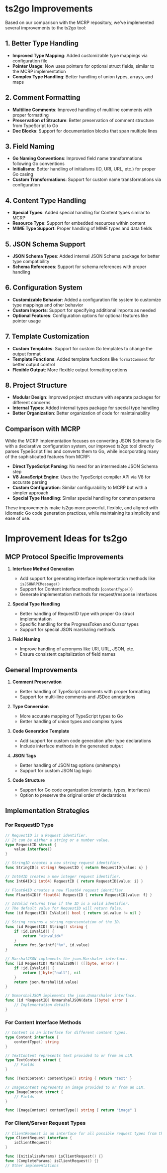 # ts2go Improvements

Based on our comparison with the MCRP repository, we've implemented several improvements to the ts2go tool:

## 1. Better Type Handling

- **Improved Type Mapping**: Added customizable type mappings via configuration file
- **Pointer Usage**: Now uses pointers for optional struct fields, similar to the MCRP implementation
- **Complex Type Handling**: Better handling of union types, arrays, and maps

## 2. Comment Formatting

- **Multiline Comments**: Improved handling of multiline comments with proper formatting
- **Preservation of Structure**: Better preservation of comment structure from TypeScript to Go
- **Doc Blocks**: Support for documentation blocks that span multiple lines

## 3. Field Naming

- **Go Naming Conventions**: Improved field name transformations following Go conventions
- **Initialisms**: Better handling of initialisms (ID, URI, URL, etc.) for proper Go casing
- **Custom Transformations**: Support for custom name transformations via configuration

## 4. Content Type Handling

- **Special Types**: Added special handling for Content types similar to MCRP
- **Resource Type**: Support for embedded resources within content
- **MIME Type Support**: Proper handling of MIME types and data fields

## 5. JSON Schema Support

- **JSON Schema Types**: Added internal JSON Schema package for better type compatibility
- **Schema References**: Support for schema references with proper handling

## 6. Configuration System

- **Customizable Behavior**: Added a configuration file system to customize type mappings and other behavior
- **Custom Imports**: Support for specifying additional imports as needed
- **Optional Features**: Configuration options for optional features like pointer usage

## 7. Template Customization

- **Custom Templates**: Support for custom Go templates to change the output format
- **Template Functions**: Added template functions like `formatComment` for better output control
- **Flexible Output**: More flexible output formatting options

## 8. Project Structure

- **Modular Design**: Improved project structure with separate packages for different concerns
- **Internal Types**: Added internal types package for special type handling
- **Better Organization**: Better organization of code for maintainability

## Comparison with MCRP

While the MCRP implementation focuses on converting JSON Schema to Go with a declarative configuration system, our improved ts2go tool directly parses TypeScript files and converts them to Go, while incorporating many of the sophisticated features from MCRP:

- **Direct TypeScript Parsing**: No need for an intermediate JSON Schema step
- **V8 JavaScript Engine**: Uses the TypeScript compiler API via V8 for accurate parsing
- **Custom Configuration**: Similar configurability to MCRP but with a simpler approach
- **Special Type Handling**: Similar special handling for common patterns

These improvements make ts2go more powerful, flexible, and aligned with idiomatic Go code generation practices, while maintaining its simplicity and ease of use.

# Improvement Ideas for ts2go

## MCP Protocol Specific Improvements

1. **Interface Method Generation**
   - Add support for generating interface implementation methods like `isJSONRPCMessage()`
   - Support for Content interface methods (`contentType()`)
   - Generate implementation methods for request/response interfaces

2. **Special Type Handling**
   - Better handling of RequestID type with proper Go struct implementation
   - Specific handling for the ProgressToken and Cursor types
   - Support for special JSON marshaling methods

3. **Field Naming**
   - Improve handling of acronyms like URI, URL, JSON, etc.
   - Ensure consistent capitalization of field names

## General Improvements

1. **Comment Preservation**
   - Better handling of TypeScript comments with proper formatting
   - Support for multi-line comments and JSDoc annotations

2. **Type Conversion**
   - More accurate mapping of TypeScript types to Go
   - Better handling of union types and complex types

3. **Code Generation Template**
   - Add support for custom code generation after type declarations
   - Include interface methods in the generated output

4. **JSON Tags**
   - Better handling of JSON tag options (omitempty)
   - Support for custom JSON tag logic

5. **Code Structure**
   - Support for Go code organization (constants, types, interfaces)
   - Option to preserve the original order of declarations

## Implementation Strategies

### For RequestID Type
```go
// RequestID is a Request identifier.
// It can be either a string or a number value.
type RequestID struct {
    value interface{}
}

// StringID creates a new string request identifier.
func StringID(s string) RequestID { return RequestID{value: s} }

// Int64ID creates a new integer request identifier.
func Int64ID(i int64) RequestID { return RequestID{value: i} }

// Float64ID creates a new float64 request identifier.
func Float64ID(f float64) RequestID { return RequestID{value: f} }

// IsValid returns true if the ID is a valid identifier.
// The default value for RequestID will return false.
func (id RequestID) IsValid() bool { return id.value != nil }

// String returns a string representation of the ID.
func (id RequestID) String() string {
    if !id.IsValid() {
        return "<invalid>"
    }
    return fmt.Sprintf("%v", id.value)
}

// MarshalJSON implements the json.Marshaler interface.
func (id RequestID) MarshalJSON() ([]byte, error) {
    if !id.IsValid() {
        return []byte("null"), nil
    }
    return json.Marshal(id.value)
}

// UnmarshalJSON implements the json.Unmarshaler interface.
func (id *RequestID) UnmarshalJSON(data []byte) error {
    // Implementation details
}
```

### For Content Interface Methods
```go
// Content is an interface for different content types.
type Content interface {
    contentType() string
}

// TextContent represents text provided to or from an LLM.
type TextContent struct {
    // Fields
}

func (TextContent) contentType() string { return "text" }

// ImageContent represents an image provided to or from an LLM.
type ImageContent struct {
    // Fields
}

func (ImageContent) contentType() string { return "image" }
```

### For Client/Server Request Types
```go
// ClientRequest is an interface for all possible request types from the client.
type ClientRequest interface {
    isClientRequest()
}

func (InitializeParams) isClientRequest() {}
func (CompleteParams) isClientRequest() {}
// Other implementations
``` 